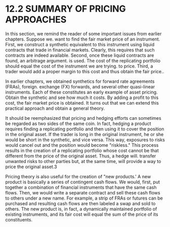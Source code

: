 # 12.2 SUMMARY OF PRICING APPROACHES  

In this section, we remind the reader of some important issues from earlier chapters. Suppose we. want to find the fair market price of an instrument. First, we construct a synthetic equivalent to this instrument using liquid contracts that trade in financial markets. Clearly, this requires that such contracts are indeed available. Second, once these liquid contracts are found, an arbitrage argument. is used. The cost of the replicating portfolio should equal the cost of the instrument we are trying. to price. Third, a trader would add a proper margin to this cost and thus obtain the fair price..  

In earlier chapters, we obtained synthetics for forward rate agreements (FRAs), foreign. exchange (FX) forwards, and several other quasi-linear instruments. Each of these constitutes an early example of asset pricing. Obtain the synthetic and see how much it costs. By adding a profit to this cost, the fair market price is obtained. It turns out that we can extend this practical approach and obtain a general theory.  

It should be reemphasized that pricing and hedging efforts can sometimes be regarded as two sides of the same coin. In fact, hedging a product requires finding a replicating portfolio and then using it to cover the position in the original asset. If the trader is long in the original instrument, he or she would be short in the synthetic, and vice versa. This way, exposures to risks would cancel out and the position would become "riskless." This process results in the creation of a replicating portfolio whose cost cannot be that different from the price of the original asset. Thus, a hedge will. transfer unwanted risks to other parties but, at the same time, will provide a way to price the original asset.3  

Pricing theory is also useful for the creation of "new products.' A new product is basically a series of contingent cash flows. We would, first, put together a combination of financial instruments that have the same cash flows. Then, we would write a separate contract and sell these cash flows to others under a new name. For example, a strip of FRAs or futures can be purchased and resulting cash flows are then labeled a swap and sold to others. The new product is, in fact, a dynamically maintained portfolio of existing instruments, and its fair cost will equal the sum of the price of its constituents.  
